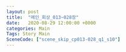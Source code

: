```yaml
---
layout: post
title:  "메인_회상_013~028장"
date:   2020-08-29 12:00:00 +0000
categories: Main
Tags: Story Main
SceneCode: ["scene_skip_cp013-028_q1_s10"]
---
```

